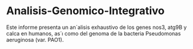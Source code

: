 # Analisis-Genomico-Integrativo
Este informe presenta un an´alisis exhaustivo de los genes nos3, atg9B y calca en humanos, as´ı como del genoma de la bacteria Pseudomonas aeruginosa (var. PAO1).
